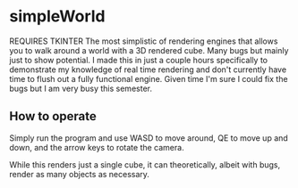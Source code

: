 # simpleWorld
REQUIRES TKINTER
The most simplistic of rendering engines that allows you to walk around a world with a 3D rendered cube.  Many bugs but mainly just to show potential.  I made this in just a couple hours specifically to demonstrate my knowledge of real time rendering and don't currently have time to flush out a fully functional engine.  Given time I'm sure I could fix the bugs but I am very busy this semester.

## How to operate

Simply run the program and use WASD to move around, QE to move up and down, and the arrow keys to rotate the camera.

While this renders just a single cube, it can theoretically, albeit with bugs, render as many objects as necessary.
